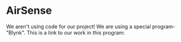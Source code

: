 # AirSense
We aren't using code for our project!
We are using a special program-"Blynk".
This is a link to our work in this program:
